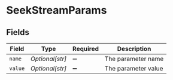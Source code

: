 # SeekStreamParams


## Fields

| Field               | Type                | Required            | Description         |
| ------------------- | ------------------- | ------------------- | ------------------- |
| `name`              | *Optional[str]*     | :heavy_minus_sign:  | The parameter name  |
| `value`             | *Optional[str]*     | :heavy_minus_sign:  | The parameter value |